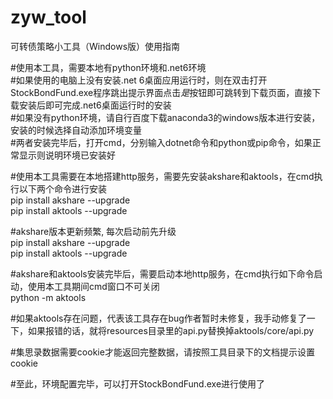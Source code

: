 # zyw_tool
可转债策略小工具（Windows版）使用指南
  

#使用本工具，需要本地有python环境和.net6环境    
#如果使用的电脑上没有安装.net 6桌面应用运行时，则在双击打开StockBondFund.exe程序跳出提示界面点击*是*按钮即可跳转到下载页面，直接下载安装后即可完成.net6桌面运行时的安装  
#如果没有python环境，请自行百度下载anaconda3的windows版本进行安装，安装的时候选择自动添加环境变量    
#两者安装完毕后，打开cmd，分别输入dotnet命令和python或pip命令，如果正常显示则说明环境已安装好    

#使用本工具需要在本地搭建http服务，需要先安装akshare和aktools，在cmd执行以下两个命令进行安装     
pip install akshare --upgrade  
pip install aktools --upgrade  

#akshare版本更新频繁, 每次启动前先升级  
pip install akshare --upgrade       
pip install aktools --upgrade     

#akshare和aktools安装完毕后，需要启动本地http服务，在cmd执行如下命令启动，使用本工具期间cmd窗口不可关闭  
python -m aktools  

#如果aktools存在问题，代表该工具存在bug作者暂时未修复，我手动修复了一下，如果报错的话，就将resources目录里的api.py替换掉aktools/core/api.py 

#集思录数据需要cookie才能返回完整数据，请按照工具目录下的文档提示设置cookie       

#至此，环境配置完毕，可以打开StockBondFund.exe进行使用了    
